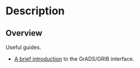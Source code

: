 # Description

## Overview

Useful guides.

- [A brief introduction](https://help.ceda.ac.uk/article/3799-grad-gribs) to the GrADS/GRIB interface.
